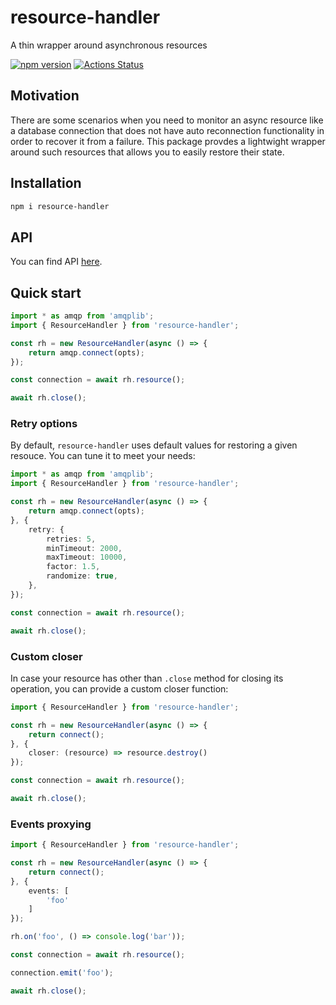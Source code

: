 # resource-handler
A thin wrapper around asynchronous resources

[![npm version](https://badge.fury.io/js/resource-handler.svg)](https://www.npmjs.com/package/resource-handler)
[![Actions Status](https://github.com/ziflex/resource-handler/workflows/Node%20CI/badge.svg)](https://github.com/ziflex/resource-handler/workflows/Node%20CI/badge.svg)

## Motivation
There are some scenarios when you need to monitor an async resource like a database connection that does not have auto reconnection functionality in order to recover it from a failure. This package provdes a lightwight wrapper around such resources that allows you to easily restore their state.

## Installation

```bash
npm i resource-handler
```

## API
You can find API [here](https://ziflex.github.io/resource-handler).

## Quick start

```typescript
import * as amqp from 'amqplib';
import { ResourceHandler } from 'resource-handler';

const rh = new ResourceHandler(async () => {
    return amqp.connect(opts);
});

const connection = await rh.resource();

await rh.close();
```

### Retry options
By default, ``resource-handler`` uses default values for restoring a given resouce. You can tune it to meet your needs:

```typescript
import * as amqp from 'amqplib';
import { ResourceHandler } from 'resource-handler';

const rh = new ResourceHandler(async () => {
    return amqp.connect(opts);
}, {
    retry: {
        retries: 5,
        minTimeout: 2000,
        maxTimeout: 10000,
        factor: 1.5,
        randomize: true,
    },
});

const connection = await rh.resource();

await rh.close();
```

### Custom closer
In case your resource has other than ``.close`` method for closing its operation, you can provide a custom closer function:

```typescript
import { ResourceHandler } from 'resource-handler';

const rh = new ResourceHandler(async () => {
    return connect();
}, {
    closer: (resource) => resource.destroy()
});

const connection = await rh.resource();

await rh.close();
```

### Events proxying

```typescript
import { ResourceHandler } from 'resource-handler';

const rh = new ResourceHandler(async () => {
    return connect();
}, {
    events: [
        'foo'
    ]
});

rh.on('foo', () => console.log('bar'));

const connection = await rh.resource();

connection.emit('foo');

await rh.close();
```